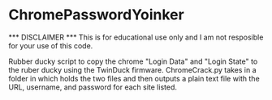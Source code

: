 # ChromePasswordYoinker

*** DISCLAIMER ***
This is for educational use only and I am not resposible for your use of this code. 


Rubber ducky script to copy the chrome "Login Data" and "Login State" to the ruber ducky using the TwinDuck firmware. ChromeCrack.py takes in a folder in which holds the two files and then outputs a plain text file with the URL, username, and password for each site listed.
